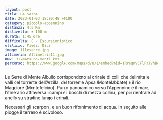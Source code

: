 ```yaml
---
layout: post
title: Le Serre
date: 2023-01-03 18:20:48 +0100
category: piccolo-appennino
distanza: 4,5 Km
dislivello:	± 100 m
durata: 1:45 ore
difficolta:	E - Escursionistico
utilizzo: Piedi, Bici
image: 11leserre.jpg
altimeria: Altimetria11.jpg
KMZ: 31-metauro-monti.kmz
percorso: https://www.google.com/maps/d/u/1/embed?mid=1RraqnvCFlFkJVhBqPXE4azZWNeoxesw&ehbc=2E312F
---
```


Le Serre di Monte Albullo corrispondono al crinale di colli che delimita le valli del torrente dell’Arzilla, del torrente Apsa (Montelabbate) e il rio Maggiore (Montefelcino). Punto panoramico verso l’Appennino e il mare, l’itinerario attraversa i campi e i boschi di mezza collina, per poi rientrare ad anello su stradine lungo i crinali.

Necessari gli scarponi, e un buon rifornimento di acqua. In seguito alle piogge il terreno è scivoloso. 